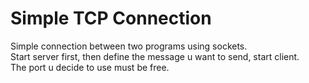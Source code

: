 # Simple TCP Connection

Simple connection between two programs using sockets.</br>
Start server first, then define the message u want to send, start client.</br>
The port u decide to use must be free.</br>
